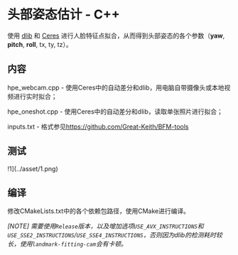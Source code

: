 # 头部姿态估计 - C++

使用 [dlib](<https://github.com/davisking/dlib>) 和 [Ceres](<https://github.com/ceres-solver/ceres-solver>) 进行人脸特征点拟合，从而得到头部姿态的各个参数（**yaw**, **pitch**, **roll**, tx, ty, tz）。

## 内容

hpe_webcam.cpp - 使用Ceres中的自动差分和dlib，用电脑自带摄像头或本地视频进行实时拟合；

hpe_oneshot.cpp - 使用Ceres中的自动差分和dlib，读取单张照片进行拟合；

inputs.txt - 格式参见<https://github.com/Great-Keith/BFM-tools>



## 测试

!1](../asset/1.png)



## 编译

修改CMakeLists.txt中的各个依赖包路径，使用CMake进行编译。

*[NOTE] 需要使用`Release`版本，以及增加选项`USE_AVX_INSTRUCTIONS`和`USE_SSE2_INSTRUCTIONS`/`USE_SSE4_INSTRUCTIONS`，否则因为dlib的检测耗时较长，使用`landmark-fitting-cam`会有卡顿。*
